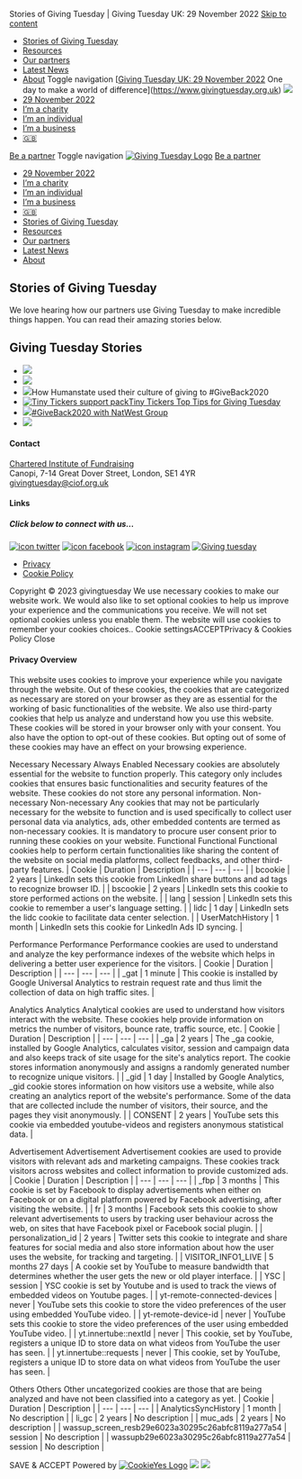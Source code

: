 
Stories of Giving Tuesday | Giving Tuesday UK: 29 November 2022
[Skip to content](#main)
* [Stories of Giving Tuesday](https://www.givingtuesday.org.uk/stories-of-giving-tuesday/)
* [Resources](https://www.givingtuesday.org.uk/resources/)
* [Our partners](https://www.givingtuesday.org.uk/our-partners/)
* [Latest News](https://www.givingtuesday.org.uk/latest-news/)
* [About](https://www.givingtuesday.org.uk/about/)
Toggle navigation
[[Giving Tuesday UK: 29 November 2022](https://www.givingtuesday.org.uk/)
One day to make a world of difference](https://www.givingtuesday.org.uk)
[![](https://www.givingtuesday.org.uk/wp-content/themes/givingtuesday/assets/img/logo-2.png)](https://www.givingtuesday.org.uk)
* [29 November 2022](https://www.givingtuesday.org.uk/29-november-2022/)
* [I’m a charity](https://www.givingtuesday.org.uk/charity/)
* [I’m an individual](https://www.givingtuesday.org.uk/individual/)
* [I’m a business](https://www.givingtuesday.org.uk/business/)
* [🇬🇧](https://www.givingtuesday.org.uk/contact/)
 
[Be a partner](https://www.givingtuesday.org.uk/become-a-partner/)
Toggle navigation
[![Giving Tuesday Logo](https://www.givingtuesday.org.uk/wp-content/themes/givingtuesday/assets/img/logo-2.png)](https://www.givingtuesday.org.uk)
[Be a partner](https://www.givingtuesday.org.uk/become-a-partner/)
* [29 November 2022](https://www.givingtuesday.org.uk/29-november-2022/)
* [I’m a charity](https://www.givingtuesday.org.uk/charity/)
* [I’m an individual](https://www.givingtuesday.org.uk/individual/)
* [I’m a business](https://www.givingtuesday.org.uk/business/)
* [🇬🇧](https://www.givingtuesday.org.uk/contact/)
 * [Stories of Giving Tuesday](https://www.givingtuesday.org.uk/stories-of-giving-tuesday/)
* [Resources](https://www.givingtuesday.org.uk/resources/)
* [Our partners](https://www.givingtuesday.org.uk/our-partners/)
* [Latest News](https://www.givingtuesday.org.uk/latest-news/)
* [About](https://www.givingtuesday.org.uk/about/)
## Stories of Giving Tuesday
We love hearing how our partners use Giving Tuesday to make incredible things happen. You can read their amazing stories below.
## Giving Tuesday Stories
* [![](https://www.givingtuesday.org.uk/wp-content/uploads/Celebrity-focus-Joanna-Lumley-1-1024x1024.png)](https://www.givingtuesday.org.uk/lepra-giving-shoesday/)
* [![](https://www.givingtuesday.org.uk/wp-content/uploads/Work-For-Good-1024x1024.png)](https://www.givingtuesday.org.uk/small-business-stars-2/)
* ![](https://www.givingtuesday.org.uk/wp-content/uploads/GivenGain-blog-2020-header-1024x396.jpg)How Humanstate used their culture of giving to #GiveBack2020
* [![Tiny Tickers support pack](https://www.givingtuesday.org.uk/wp-content/uploads/TINYTICKERS-1-1024x1024.jpg)Tiny Tickers Top Tips for Giving Tuesday](https://www.givingtuesday.org.uk/tiny-tickers-top-tips-for-giving-tuesday/)
* [![](https://www.givingtuesday.org.uk/wp-content/uploads/natwest-2.png)#GiveBack2020 with NatWest Group](https://www.givingtuesday.org.uk/natwest/)
* [![](https://www.givingtuesday.org.uk/wp-content/uploads/GuildPic1-1.jpg)](https://www.givingtuesday.org.uk/givingtuesday-guild/)
#### Contact
[Chartered Institute of Fundraising](https://ciof.org.uk)  
Canopi, 7-14 Great Dover Street, London, SE1 4YR
[givingtuesday@ciof.org.uk](mailto:givingtuesday@ciof.org.uk)
#### Links
##### Click below to connect with us...
[![icon twitter](https://www.givingtuesday.org.uk/wp-content/themes/givingtuesday/assets/img/icon-twitter.svg)](https://twitter.com/givingtuesdayuk)
[![icon facebook](https://www.givingtuesday.org.uk/wp-content/themes/givingtuesday/assets/img/icon-facebook.svg)](https://www.facebook.com/givingtuesdayuk)
[![icon instagram](https://www.givingtuesday.org.uk/wp-content/themes/givingtuesday/assets/img/icon-instagram.svg)](https://www.instagram.com/givingtuesdayuk)
[![Giving tuesday](https://www.givingtuesday.org.uk/wp-content/themes/givingtuesday/assets/img/giving-tuesday-campaign-logo.png)](https://www.cafonline.org/)
* [Privacy](https://www.givingtuesday.org.uk/privacy/)
* [Cookie Policy](https://www.givingtuesday.org.uk/cookies-policy/)
 
Copyright © 2023 givingtuesday
We use necessary cookies to make our website work. We would also like to set optional cookies to help us improve your experience and the communications you receive. We will not set optional cookies unless you enable them. The website will use cookies to remember your cookies choices.. Cookie settingsACCEPTPrivacy & Cookies Policy
Close
#### Privacy Overview
 
This website uses cookies to improve your experience while you navigate through the website. Out of these cookies, the cookies that are categorized as necessary are stored on your browser as they are as essential for the working of basic functionalities of the website. We also use third-party cookies that help us analyze and understand how you use this website. These cookies will be stored in your browser only with your consent. You also have the option to opt-out of these cookies. But opting out of some of these cookies may have an effect on your browsing experience.
 
Necessary
Necessary
Always Enabled
 Necessary cookies are absolutely essential for the website to function properly. This category only includes cookies that ensures basic functionalities and security features of the website. These cookies do not store any personal information. 
Non-necessary
Non-necessary
 Any cookies that may not be particularly necessary for the website to function and is used specifically to collect user personal data via analytics, ads, other embedded contents are termed as non-necessary cookies. It is mandatory to procure user consent prior to running these cookies on your website. 
Functional
Functional
 Functional cookies help to perform certain functionalities like sharing the content of the website on social media platforms, collect feedbacks, and other third-party features.
| Cookie | Duration | Description |
| --- | --- | --- |
| bcookie | 2 years | LinkedIn sets this cookie from LinkedIn share buttons and ad tags to recognize browser ID. |
| bscookie | 2 years | LinkedIn sets this cookie to store performed actions on the website. |
| lang | session | LinkedIn sets this cookie to remember a user's language setting. |
| lidc | 1 day | LinkedIn sets the lidc cookie to facilitate data center selection. |
| UserMatchHistory | 1 month | LinkedIn sets this cookie for LinkedIn Ads ID syncing. |
 
Performance
Performance
 Performance cookies are used to understand and analyze the key performance indexes of the website which helps in delivering a better user experience for the visitors.
| Cookie | Duration | Description |
| --- | --- | --- |
| \_gat | 1 minute | This cookie is installed by Google Universal Analytics to restrain request rate and thus limit the collection of data on high traffic sites. |
 
Analytics
Analytics
 Analytical cookies are used to understand how visitors interact with the website. These cookies help provide information on metrics the number of visitors, bounce rate, traffic source, etc.
| Cookie | Duration | Description |
| --- | --- | --- |
| \_ga | 2 years | The \_ga cookie, installed by Google Analytics, calculates visitor, session and campaign data and also keeps track of site usage for the site's analytics report. The cookie stores information anonymously and assigns a randomly generated number to recognize unique visitors. |
| \_gid | 1 day | Installed by Google Analytics, \_gid cookie stores information on how visitors use a website, while also creating an analytics report of the website's performance. Some of the data that are collected include the number of visitors, their source, and the pages they visit anonymously. |
| CONSENT | 2 years | YouTube sets this cookie via embedded youtube-videos and registers anonymous statistical data. |
 
Advertisement
Advertisement
 Advertisement cookies are used to provide visitors with relevant ads and marketing campaigns. These cookies track visitors across websites and collect information to provide customized ads.
| Cookie | Duration | Description |
| --- | --- | --- |
| \_fbp | 3 months | This cookie is set by Facebook to display advertisements when either on Facebook or on a digital platform powered by Facebook advertising, after visiting the website. |
| fr | 3 months | Facebook sets this cookie to show relevant advertisements to users by tracking user behaviour across the web, on sites that have Facebook pixel or Facebook social plugin. |
| personalization\_id | 2 years | Twitter sets this cookie to integrate and share features for social media and also store information about how the user uses the website, for tracking and targeting. |
| VISITOR\_INFO1\_LIVE | 5 months 27 days | A cookie set by YouTube to measure bandwidth that determines whether the user gets the new or old player interface. |
| YSC | session | YSC cookie is set by Youtube and is used to track the views of embedded videos on Youtube pages. |
| yt-remote-connected-devices | never | YouTube sets this cookie to store the video preferences of the user using embedded YouTube video. |
| yt-remote-device-id | never | YouTube sets this cookie to store the video preferences of the user using embedded YouTube video. |
| yt.innertube::nextId | never | This cookie, set by YouTube, registers a unique ID to store data on what videos from YouTube the user has seen. |
| yt.innertube::requests | never | This cookie, set by YouTube, registers a unique ID to store data on what videos from YouTube the user has seen. |
 
Others
Others
 Other uncategorized cookies are those that are being analyzed and have not been classified into a category as yet.
| Cookie | Duration | Description |
| --- | --- | --- |
| AnalyticsSyncHistory | 1 month | No description |
| li\_gc | 2 years | No description |
| muc\_ads | 2 years | No description |
| wassup\_screen\_resb29e6023a30295c26abfc8119a277a54 | session | No description |
| wassupb29e6023a30295c26abfc8119a277a54 | session | No description |
 
SAVE & ACCEPT
Powered by [![CookieYes Logo](https://www.givingtuesday.org.uk/wp-content/plugins/cookie-law-info/legacy/public/images/logo-cookieyes.svg)](https://www.cookieyes.com/)
![](https://px.ads.linkedin.com/collect/?pid=1460369&fmt=gif)
![](https://www.facebook.com/tr?id=674978046316565&ev=PageView&noscript=1)
